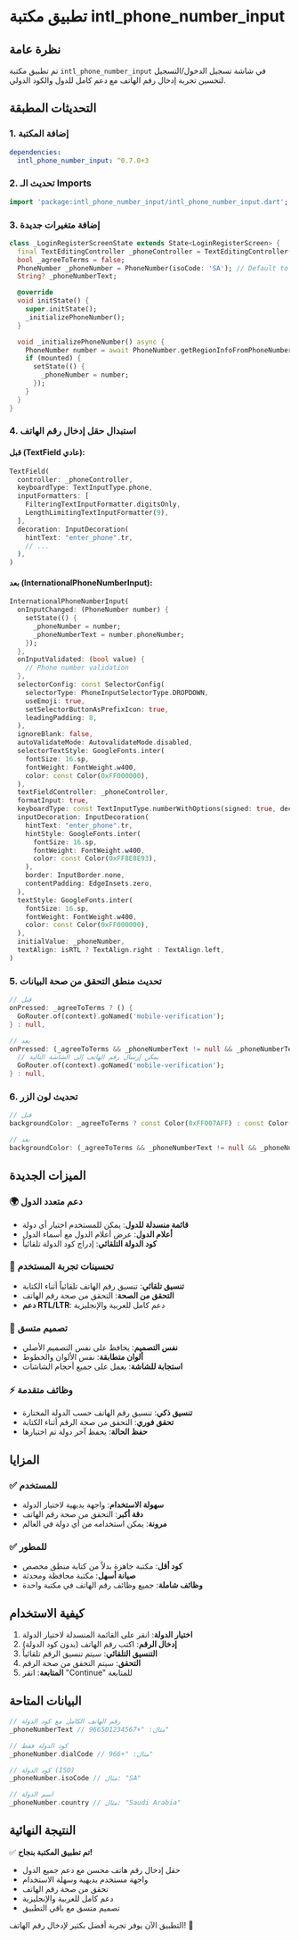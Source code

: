 # تطبيق مكتبة intl_phone_number_input

## نظرة عامة
تم تطبيق مكتبة `intl_phone_number_input` في شاشة تسجيل الدخول/التسجيل لتحسين تجربة إدخال رقم الهاتف مع دعم كامل للدول والكود الدولي.

## التحديثات المطبقة

### 1. إضافة المكتبة
```yaml
dependencies:
  intl_phone_number_input: ^0.7.0+3
```

### 2. تحديث الـ Imports
```dart
import 'package:intl_phone_number_input/intl_phone_number_input.dart';
```

### 3. إضافة متغيرات جديدة
```dart
class _LoginRegisterScreenState extends State<LoginRegisterScreen> {
  final TextEditingController _phoneController = TextEditingController();
  bool _agreeToTerms = false;
  PhoneNumber _phoneNumber = PhoneNumber(isoCode: 'SA'); // Default to Saudi Arabia
  String? _phoneNumberText;

  @override
  void initState() {
    super.initState();
    _initializePhoneNumber();
  }

  void _initializePhoneNumber() async {
    PhoneNumber number = await PhoneNumber.getRegionInfoFromPhoneNumber('+966');
    if (mounted) {
      setState(() {
        _phoneNumber = number;
      });
    }
  }
}
```

### 4. استبدال حقل إدخال رقم الهاتف

#### قبل (TextField عادي):
```dart
TextField(
  controller: _phoneController,
  keyboardType: TextInputType.phone,
  inputFormatters: [
    FilteringTextInputFormatter.digitsOnly,
    LengthLimitingTextInputFormatter(9),
  ],
  decoration: InputDecoration(
    hintText: "enter_phone".tr,
    // ...
  ),
)
```

#### بعد (InternationalPhoneNumberInput):
```dart
InternationalPhoneNumberInput(
  onInputChanged: (PhoneNumber number) {
    setState(() {
      _phoneNumber = number;
      _phoneNumberText = number.phoneNumber;
    });
  },
  onInputValidated: (bool value) {
    // Phone number validation
  },
  selectorConfig: const SelectorConfig(
    selectorType: PhoneInputSelectorType.DROPDOWN,
    useEmoji: true,
    setSelectorButtonAsPrefixIcon: true,
    leadingPadding: 8,
  ),
  ignoreBlank: false,
  autoValidateMode: AutovalidateMode.disabled,
  selectorTextStyle: GoogleFonts.inter(
    fontSize: 16.sp,
    fontWeight: FontWeight.w400,
    color: const Color(0xFF000000),
  ),
  textFieldController: _phoneController,
  formatInput: true,
  keyboardType: const TextInputType.numberWithOptions(signed: true, decimal: true),
  inputDecoration: InputDecoration(
    hintText: "enter_phone".tr,
    hintStyle: GoogleFonts.inter(
      fontSize: 16.sp,
      fontWeight: FontWeight.w400,
      color: const Color(0xFF8E8E93),
    ),
    border: InputBorder.none,
    contentPadding: EdgeInsets.zero,
  ),
  textStyle: GoogleFonts.inter(
    fontSize: 16.sp,
    fontWeight: FontWeight.w400,
    color: const Color(0xFF000000),
  ),
  initialValue: _phoneNumber,
  textAlign: isRTL ? TextAlign.right : TextAlign.left,
)
```

### 5. تحديث منطق التحقق من صحة البيانات
```dart
// قبل
onPressed: _agreeToTerms ? () {
  GoRouter.of(context).goNamed('mobile-verification');
} : null,

// بعد
onPressed: (_agreeToTerms && _phoneNumberText != null && _phoneNumberText!.isNotEmpty) ? () {
  // يمكن إرسال رقم الهاتف إلى الشاشة التالية
  GoRouter.of(context).goNamed('mobile-verification');
} : null,
```

### 6. تحديث لون الزر
```dart
// قبل
backgroundColor: _agreeToTerms ? const Color(0xFF007AFF) : const Color(0xFFE5E5EA),

// بعد
backgroundColor: (_agreeToTerms && _phoneNumberText != null && _phoneNumberText!.isNotEmpty) ? const Color(0xFF007AFF) : const Color(0xFFE5E5EA),
```

## الميزات الجديدة

### 🌍 **دعم متعدد الدول**
- **قائمة منسدلة للدول**: يمكن للمستخدم اختيار أي دولة
- **أعلام الدول**: عرض أعلام الدول مع أسماء الدول
- **كود الدولة التلقائي**: إدراج كود الدولة تلقائياً

### 📱 **تحسينات تجربة المستخدم**
- **تنسيق تلقائي**: تنسيق رقم الهاتف تلقائياً أثناء الكتابة
- **التحقق من الصحة**: التحقق من صحة رقم الهاتف
- **دعم RTL/LTR**: دعم كامل للعربية والإنجليزية

### 🎨 **تصميم متسق**
- **نفس التصميم**: يحافظ على نفس التصميم الأصلي
- **ألوان متطابقة**: نفس الألوان والخطوط
- **استجابة للشاشة**: يعمل على جميع أحجام الشاشات

### ⚡ **وظائف متقدمة**
- **تنسيق ذكي**: تنسيق رقم الهاتف حسب الدولة المختارة
- **تحقق فوري**: التحقق من صحة الرقم أثناء الكتابة
- **حفظ الحالة**: يحفظ آخر دولة تم اختيارها

## المزايا

### ✅ **للمستخدم**
- **سهولة الاستخدام**: واجهة بديهية لاختيار الدولة
- **دقة أكبر**: التحقق من صحة رقم الهاتف
- **مرونة**: يمكن استخدامه من أي دولة في العالم

### ✅ **للمطور**
- **كود أقل**: مكتبة جاهزة بدلاً من كتابة منطق مخصص
- **صيانة أسهل**: مكتبة محافظة ومحدثة
- **وظائف شاملة**: جميع وظائف رقم الهاتف في مكتبة واحدة

## كيفية الاستخدام

1. **اختيار الدولة**: انقر على القائمة المنسدلة لاختيار الدولة
2. **إدخال الرقم**: اكتب رقم الهاتف (بدون كود الدولة)
3. **التنسيق التلقائي**: سيتم تنسيق الرقم تلقائياً
4. **التحقق**: سيتم التحقق من صحة الرقم
5. **المتابعة**: انقر "Continue" للمتابعة

## البيانات المتاحة

```dart
// رقم الهاتف الكامل مع كود الدولة
_phoneNumberText // مثال: "+966501234567"

// كود الدولة فقط
_phoneNumber.dialCode // مثال: "+966"

// كود الدولة (ISO)
_phoneNumber.isoCode // مثال: "SA"

// اسم الدولة
_phoneNumber.country // مثال: "Saudi Arabia"
```

## النتيجة النهائية

✅ **تم تطبيق المكتبة بنجاح!**

- حقل إدخال رقم هاتف محسن مع دعم جميع الدول
- واجهة مستخدم بديهية وسهلة الاستخدام
- تحقق من صحة رقم الهاتف
- دعم كامل للعربية والإنجليزية
- تصميم متسق مع باقي التطبيق

التطبيق الآن يوفر تجربة أفضل بكثير لإدخال رقم الهاتف! 🎉

